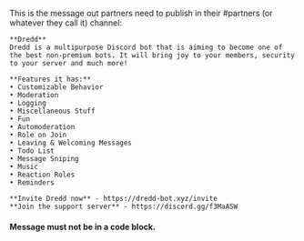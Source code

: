 This is the message out partners need to publish in their #partners (or whatever they call it) channel:

```
**Dredd**
Dredd is a multipurpose Discord bot that is aiming to become one of the best non-premium bots. It will bring joy to your members, security to your server and much more!

**Features it has:**
• Customizable Behavior
• Moderation
• Logging
• Miscellaneous Stuff
• Fun
• Automoderation
• Role on Join
• Leaving & Welcoming Messages
• Todo List
• Message Sniping
• Music
• Reaction Roles
• Reminders

**Invite Dredd now** - https://dredd-bot.xyz/invite
**Join the support server** - https://discord.gg/f3MaASW
```

#### Message must **not** be in a code block.
